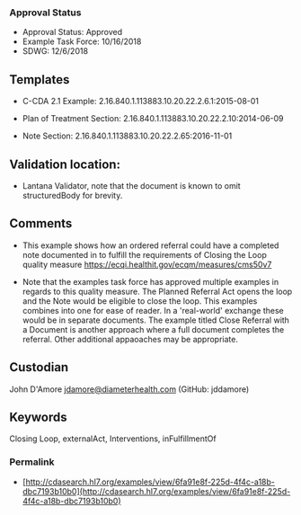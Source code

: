 ### Approval Status

* Approval Status: Approved
* Example Task Force: 10/16/2018
* SDWG: 12/6/2018

## Templates ##

* C-CDA 2.1 Example: 2.16.840.1.113883.10.20.22.2.6.1:2015-08-01

* Plan of Treatment Section: 2.16.840.1.113883.10.20.22.2.10:2014-06-09

* Note Section: 2.16.840.1.113883.10.20.22.2.65:2016-11-01

## Validation location:

* Lantana Validator, note that the document is known to omit structuredBody for brevity.

## Comments

* This example shows how an ordered referral could have a completed note documented in to fulfill the requirements of Closing the Loop quality measure https://ecqi.healthit.gov/ecqm/measures/cms50v7

* Note that the examples task force has approved multiple examples in regards to this quality measure. The Planned Referral Act opens the loop and the Note would be eligible to close the loop. This examples combines into one for ease of reader. In a 'real-world' exchange these would be in separate documents. The example titled Close Referral with a Document is another approach where a full document completes the referral. Other additional appaoaches may be appropriate.  

## Custodian

John D'Amore jdamore@diameterhealth.com (GitHub: jddamore)

## Keywords

Closing Loop, externalAct, Interventions, inFulfillmentOf

### Permalink

* [http://cdasearch.hl7.org/examples/view/6fa91e8f-225d-4f4c-a18b-dbc7193b10b0](http://cdasearch.hl7.org/examples/view/6fa91e8f-225d-4f4c-a18b-dbc7193b10b0)
